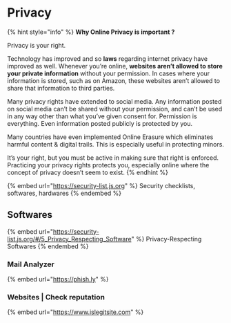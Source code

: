 # Privacy

{% hint style="info" %}
**Why Online Privacy is important ?**

Privacy is your right.

Technology has improved and so **laws** regarding internet privacy have improved as well. Whenever you’re online, **websites aren’t allowed to store your private information** without your permission. In cases where your information is stored, such as on Amazon, these websites aren’t allowed to share that information to third parties.

Many privacy rights have extended to social media. Any information posted on social media can’t be shared without your permission, and can’t be used in any way other than what you’ve given consent for. Permission is everything. Even information posted publicly is protected by you.

Many countries have even implemented Online Erasure which eliminates harmful content & digital trails. This is especially useful in protecting minors.

It’s your right, but you must be active in making sure that right is enforced. Practicing your privacy rights protects you, especially online where the concept of privacy doesn’t seem to exist.
{% endhint %}

{% embed url="https://security-list.js.org" %}
Security checklists, softwares, hardwares
{% endembed %}

## Softwares

{% embed url="https://security-list.js.org/#/5_Privacy_Respecting_Software" %}
Privacy-Respecting Softwares
{% endembed %}

### Mail Analyzer

{% embed url="https://phish.ly" %}

### Websites | Check reputation

{% embed url="https://www.islegitsite.com" %}
